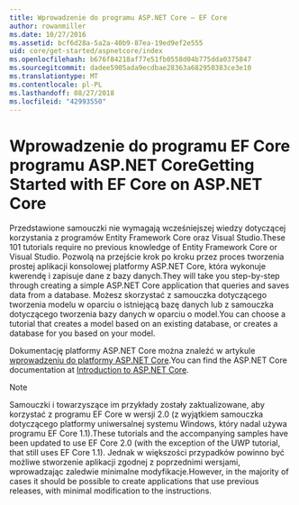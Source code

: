 ```yaml
---
title: Wprowadzenie do programu ASP.NET Core — EF Core
author: rowanmiller
ms.date: 10/27/2016
ms.assetid: bcf6d28a-5a2a-40b9-87ea-19ed9ef2e555
uid: core/get-started/aspnetcore/index
ms.openlocfilehash: b676f84218af77e51fb0558d04b775dda0375847
ms.sourcegitcommit: dadee5905ada9ecdbae28363a682950383ce3e10
ms.translationtype: MT
ms.contentlocale: pl-PL
ms.lasthandoff: 08/27/2018
ms.locfileid: "42993550"
---
```

# <a name="getting-started-with-ef-core-on-aspnet-core"></a><span data-ttu-id="ee1a6-102">Wprowadzenie do programu EF Core programu ASP.NET Core</span><span class="sxs-lookup"><span data-stu-id="ee1a6-102">Getting Started with EF Core on ASP.NET Core</span></span>

<span data-ttu-id="ee1a6-103">Przedstawione samouczki nie wymagają wcześniejszej wiedzy dotyczącej korzystania z programów Entity Framework Core oraz Visual Studio.</span><span class="sxs-lookup"><span data-stu-id="ee1a6-103">These 101 tutorials require no previous knowledge of Entity Framework Core or Visual Studio.</span></span> <span data-ttu-id="ee1a6-104">Pozwolą na przejście krok po kroku przez proces tworzenia prostej aplikacji konsolowej platformy ASP.NET Core, która wykonuje kwerendę i zapisuje dane z bazy danych.</span><span class="sxs-lookup"><span data-stu-id="ee1a6-104">They will take you step-by-step through creating a simple ASP.NET Core application that queries and saves data from a database.</span></span> <span data-ttu-id="ee1a6-105">Możesz skorzystać z samouczka dotyczącego tworzenia modelu w oparciu o istniejącą bazę danych lub z samouczka dotyczącego tworzenia bazy danych w oparciu o model.</span><span class="sxs-lookup"><span data-stu-id="ee1a6-105">You can choose a tutorial that creates a model based on an existing database, or creates a database for you based on your model.</span></span>

<span data-ttu-id="ee1a6-106">Dokumentację platformy ASP.NET Core można znaleźć w artykule [wprowadzeniu do platformy ASP.NET Core](/aspnet/core/).</span><span class="sxs-lookup"><span data-stu-id="ee1a6-106">You can find the ASP.NET Core documentation at [Introduction to ASP.NET Core](/aspnet/core/).</span></span>

> [!NOTE]  
> <span data-ttu-id="ee1a6-107">Samouczki i towarzyszące im przykłady zostały zaktualizowane, aby korzystać z programu EF Core w wersji 2.0 (z wyjątkiem samouczka dotyczącego platformy uniwersalnej systemu Windows, który nadal używa programu EF Core 1.1).</span><span class="sxs-lookup"><span data-stu-id="ee1a6-107">These tutorials and the accompanying samples have been updated to use EF Core 2.0 (with the exception of the UWP tutorial, that still uses EF Core 1.1).</span></span> <span data-ttu-id="ee1a6-108">Jednak w większości przypadków powinno być możliwe stworzenie aplikacji zgodnej z poprzednimi wersjami, wprowadzając zaledwie minimalne modyfikacje.</span><span class="sxs-lookup"><span data-stu-id="ee1a6-108">However, in the majority of cases it should be possible to create applications that use previous releases, with minimal modification to the instructions.</span></span>
